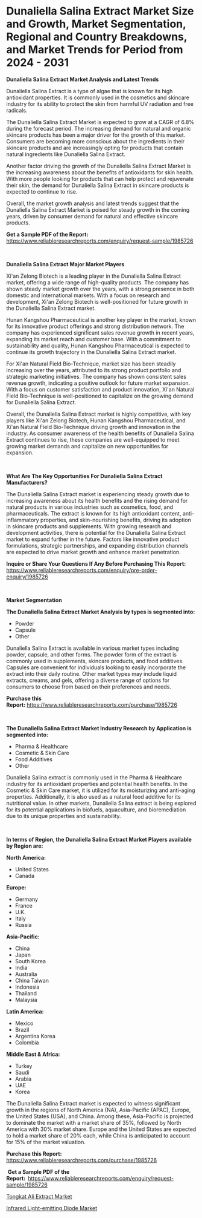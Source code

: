 <p><h1>Dunaliella Salina Extract Market Size and Growth, Market Segmentation, Regional and Country Breakdowns, and Market Trends for Period from 2024 -  2031</h1></p><p><strong>Dunaliella Salina Extract Market Analysis and Latest Trends</strong></p>
<p><p>Dunaliella Salina Extract is a type of algae that is known for its high antioxidant properties. It is commonly used in the cosmetics and skincare industry for its ability to protect the skin from harmful UV radiation and free radicals.</p><p>The Dunaliella Salina Extract Market is expected to grow at a CAGR of 6.8% during the forecast period. The increasing demand for natural and organic skincare products has been a major driver for the growth of this market. Consumers are becoming more conscious about the ingredients in their skincare products and are increasingly opting for products that contain natural ingredients like Dunaliella Salina Extract.</p><p>Another factor driving the growth of the Dunaliella Salina Extract Market is the increasing awareness about the benefits of antioxidants for skin health. With more people looking for products that can help protect and rejuvenate their skin, the demand for Dunaliella Salina Extract in skincare products is expected to continue to rise.</p><p>Overall, the market growth analysis and latest trends suggest that the Dunaliella Salina Extract Market is poised for steady growth in the coming years, driven by consumer demand for natural and effective skincare products.</p></p>
<p><strong>Get a Sample PDF of the Report:&nbsp;</strong> <a href="https://www.reliableresearchreports.com/enquiry/request-sample/1985726">https://www.reliableresearchreports.com/enquiry/request-sample/1985726</a></p>
<p>&nbsp;</p>
<p><strong>Dunaliella Salina Extract Major Market Players</strong></p>
<p><p>Xi'an Zelong Biotech is a leading player in the Dunaliella Salina Extract market, offering a wide range of high-quality products. The company has shown steady market growth over the years, with a strong presence in both domestic and international markets. With a focus on research and development, Xi'an Zelong Biotech is well-positioned for future growth in the Dunaliella Salina Extract market.</p><p>Hunan Kangshou Pharmaceutical is another key player in the market, known for its innovative product offerings and strong distribution network. The company has experienced significant sales revenue growth in recent years, expanding its market reach and customer base. With a commitment to sustainability and quality, Hunan Kangshou Pharmaceutical is expected to continue its growth trajectory in the Dunaliella Salina Extract market.</p><p>For Xi'an Natural Field Bio-Technique, market size has been steadily increasing over the years, attributed to its strong product portfolio and strategic marketing initiatives. The company has shown consistent sales revenue growth, indicating a positive outlook for future market expansion. With a focus on customer satisfaction and product innovation, Xi'an Natural Field Bio-Technique is well-positioned to capitalize on the growing demand for Dunaliella Salina Extract.</p><p>Overall, the Dunaliella Salina Extract market is highly competitive, with key players like Xi'an Zelong Biotech, Hunan Kangshou Pharmaceutical, and Xi'an Natural Field Bio-Technique driving growth and innovation in the industry. As consumer awareness of the health benefits of Dunaliella Salina Extract continues to rise, these companies are well-equipped to meet growing market demands and capitalize on new opportunities for expansion.</p></p>
<p>&nbsp;</p>
<p><strong>What Are The Key Opportunities For Dunaliella Salina Extract Manufacturers?</strong></p>
<p><p>The Dunaliella Salina Extract market is experiencing steady growth due to increasing awareness about its health benefits and the rising demand for natural products in various industries such as cosmetics, food, and pharmaceuticals. The extract is known for its high antioxidant content, anti-inflammatory properties, and skin-nourishing benefits, driving its adoption in skincare products and supplements. With growing research and development activities, there is potential for the Dunaliella Salina Extract market to expand further in the future. Factors like innovative product formulations, strategic partnerships, and expanding distribution channels are expected to drive market growth and enhance market penetration.</p></p>
<p><strong>Inquire or Share Your Questions If Any Before Purchasing This Report:</strong> <a href="https://www.reliableresearchreports.com/enquiry/pre-order-enquiry/1985726">https://www.reliableresearchreports.com/enquiry/pre-order-enquiry/1985726</a></p>
<p>&nbsp;</p>
<p><strong>Market Segmentation</strong></p>
<p><strong>The Dunaliella Salina Extract Market Analysis by types is segmented into:</strong></p>
<p><ul><li>Powder</li><li>Capsule</li><li>Other</li></ul></p>
<p><p>Dunaliella Salina Extract is available in various market types including powder, capsule, and other forms. The powder form of the extract is commonly used in supplements, skincare products, and food additives. Capsules are convenient for individuals looking to easily incorporate the extract into their daily routine. Other market types may include liquid extracts, creams, and gels, offering a diverse range of options for consumers to choose from based on their preferences and needs.</p></p>
<p><strong>Purchase this Report:&nbsp;</strong><a href="https://www.reliableresearchreports.com/purchase/1985726">https://www.reliableresearchreports.com/purchase/1985726</a></p>
<p>&nbsp;</p>
<p><strong>The Dunaliella Salina Extract Market Industry Research by Application is segmented into:</strong></p>
<p><ul><li>Pharma & Healthcare</li><li>Cosmetic & Skin Care</li><li>Food Additives</li><li>Other</li></ul></p>
<p><p>Dunaliella Salina extract is commonly used in the Pharma & Healthcare industry for its antioxidant properties and potential health benefits. In the Cosmetic & Skin Care market, it is utilized for its moisturizing and anti-aging properties. Additionally, it is also used as a natural food additive for its nutritional value. In other markets, Dunaliella Salina extract is being explored for its potential applications in biofuels, aquaculture, and bioremediation due to its unique properties and sustainability.</p></p>
<p>&nbsp;</p>
<p><strong>In terms of Region, the Dunaliella Salina Extract Market Players available by Region are:</strong></p>
<p>
    <p> <strong> North America: </strong>
        <ul>
            <li>United States</li>
            <li>Canada</li>
        </ul>
        </p> 
    <p> <strong> Europe: </strong>
        <ul>
            <li>Germany</li>
            <li>France</li>
            <li>U.K.</li>
            <li>Italy</li>
            <li>Russia</li>
        </ul>
        </p> 
    <p> <strong> Asia-Pacific: </strong>
        <ul>
            <li>China</li>
            <li>Japan</li>
            <li>South Korea</li>
            <li>India</li>
            <li>Australia</li>
            <li>China Taiwan</li>
            <li>Indonesia</li>
            <li>Thailand</li>
            <li>Malaysia</li>
        </ul>
        </p> 
    <p> <strong> Latin America: </strong>
        <ul>
            <li>Mexico</li>
            <li>Brazil</li>
            <li>Argentina Korea</li>
            <li>Colombia</li>
        </ul>
        </p> 
    <p> <strong> Middle East & Africa: </strong>
        <ul>
            <li>Turkey</li>
            <li>Saudi</li>
            <li>Arabia</li>
            <li>UAE</li>
            <li>Korea</li>
        </ul>
    </p>
    </p>
<p><p>The Dunaliella Salina Extract market is expected to witness significant growth in the regions of North America (NA), Asia-Pacific (APAC), Europe, the United States (USA), and China. Among these, Asia-Pacific is projected to dominate the market with a market share of 35%, followed by North America with 30% market share. Europe and the United States are expected to hold a market share of 20% each, while China is anticipated to account for 15% of the market valuation.</p></p>
<p><strong>Purchase this Report: </strong><a href="https://www.reliableresearchreports.com/purchase/1985726">https://www.reliableresearchreports.com/purchase/1985726</a></p>
<p>&nbsp;<strong>Get a Sample PDF of the Report:&nbsp;&nbsp;</strong><a href="https://www.reliableresearchreports.com/enquiry/request-sample/1985726">https://www.reliableresearchreports.com/enquiry/request-sample/1985726</a></p>
<p><strong></strong></p>
<p><p><a href="https://github.com/lataunyatinikmelvin59ilbd0dv/Market-Research-Report-List-1/blob/main/tongkat-ali-extract-market.md">Tongkat Ali Extract Market</a></p><p><a href="https://cute-banjo-8ca.notion.site/Infrared-Light-emitting-Diode-Market-Analysis-and-Market-Size-Global-Industry-Overview-Market-Segm-f9b9301d3bcf4b6dac3224b525c962b7">Infrared Light-emitting Diode Market</a></p></p>